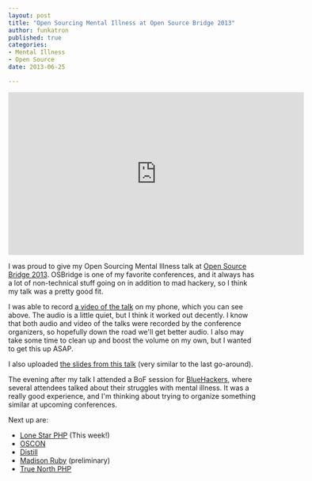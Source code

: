 ```yaml
---
layout: post
title: "Open Sourcing Mental Illness at Open Source Bridge 2013"
author: funkatron
published: true
categories:
- Mental Illness
- Open Source
date: 2013-06-25

---
```


<iframe width="597" height="329" src="https://www.youtube-nocookie.com/embed/91qp1aAqRjY" frameborder="0" allowfullscreen></iframe>

I was proud to give my Open Sourcing Mental Illness talk at [Open Source Bridge 2013](http://opensourcebridge.org). OSBridge is one of my favorite conferences, and it always has a lot of non-technical stuff going on in addition to mad hackery, so I think my talk was a pretty good fit.

I was able to record [a video of the talk](https://www.youtube.com/watch?v=91qp1aAqRjY) on my phone, which you can see above. The audio is a little quiet, but I think it worked out decently. I know that both audio and video of the talks were recorded by the conference organizers, so hopefully down the road we'll get better audio. I also may take some time to clean up and boost the volume on my own, but I wanted to get this up ASAP.

I also uploaded [the slides from this talk](http://j.mp/osmislidesosb13) (very similar to the last go-around).

The evening after my talk I attended a BoF session for [BlueHackers](http://bluehackers.org/), where several attendees talked about their struggles with mental illness. It was a really good experience, and I'm thinking about trying to organize something similar at upcoming conferences.

Next up are:

* [Lone Star PHP](http://lonestarphp.com) (This week!)
* [OSCON](http://oscon.org)
* [Distill](https://distill.engineyard.com/)
* [Madison Ruby](http://madisonruby.org/) (preliminary)
* [True North PHP](http://truenorthphp.com/)